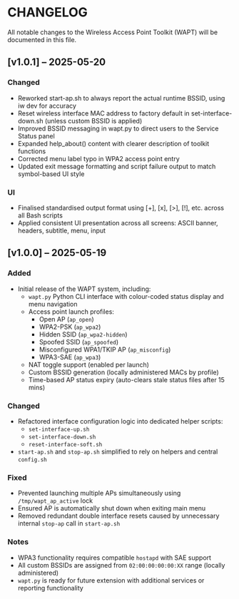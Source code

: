 # CHANGELOG

All notable changes to the Wireless Access Point Toolkit (WAPT) will be documented in this file.

## [v1.0.1] – 2025-05-20

### Changed
- Reworked start-ap.sh to always report the actual runtime BSSID, using iw dev for accuracy
- Reset wireless interface MAC address to factory default in set-interface-down.sh (unless custom BSSID is applied)
- Improved BSSID messaging in wapt.py to direct users to the Service Status panel
- Expanded help_about() content with clearer description of toolkit functions
- Corrected menu label typo in WPA2 access point entry
- Updated exit message formatting and script failure output to match symbol-based UI style

### UI
- Finalised standardised output format using [+], [x], [>], [!], etc. across all Bash scripts
- Applied consistent UI presentation across all screens: ASCII banner, headers, subtitle, menu, input

## [v1.0.0] – 2025-05-19

### Added
- Initial release of the WAPT system, including:
  - `wapt.py` Python CLI interface with colour-coded status display and menu navigation
  - Access point launch profiles:
    - Open AP (`ap_open`)
    - WPA2-PSK (`ap_wpa2`)
    - Hidden SSID (`ap_wpa2-hidden`)
    - Spoofed SSID (`ap_spoofed`)
    - Misconfigured WPA1/TKIP AP (`ap_misconfig`)
    - WPA3-SAE (`ap_wpa3`)
  - NAT toggle support (enabled per launch)
  - Custom BSSID generation (locally administered MACs by profile)
  - Time-based AP status expiry (auto-clears stale status files after 15 mins)

### Changed
- Refactored interface configuration logic into dedicated helper scripts:
  - `set-interface-up.sh`
  - `set-interface-down.sh`
  - `reset-interface-soft.sh`
- `start-ap.sh` and `stop-ap.sh` simplified to rely on helpers and central `config.sh`

### Fixed
- Prevented launching multiple APs simultaneously using `/tmp/wapt_ap_active` lock
- Ensured AP is automatically shut down when exiting main menu
- Removed redundant double interface resets caused by unnecessary internal `stop-ap` call in `start-ap.sh`

### Notes
- WPA3 functionality requires compatible `hostapd` with SAE support
- All custom BSSIDs are assigned from `02:00:00:00:00:XX` range (locally administered)
- `wapt.py` is ready for future extension with additional services or reporting functionality
